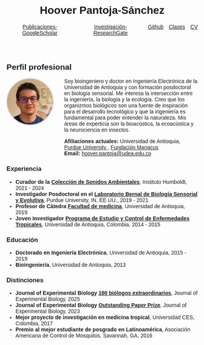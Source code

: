 <html lang="es">
<head>
  <meta charset="UTF-8">
  <meta name="viewport" content="width=device-width,initial-scale=1.0">
  <title>Hoover Pantoja - Perfil</title>
  <style>
    body { font-family: Arial, sans-serif; margin: 2em; }
    header { text-align: center; }
    nav ul { list-style: none; padding: 0; }
    nav li { margin-bottom: 1em; }
  </style>
</head>
<body>
  <header>
    <h1>Hoover Pantoja-Sánchez</h1>
    <nav>
      <ul style="display: flex; justify-content: center; gap: 1.0em; list-style: none; margin: 1em 0; padding: 0;">
        <li><a href="https://scholar.google.com/citations?hl=es&user=P25cVk0AAAAJ&view_op=list_works&sortby=pubdate">Publicaciones-GoogleScholar</a></li>
        <li><a href="https://www.researchgate.net/profile/Hoover-Pantoja-Sanchez?ev=hdr_xprf">Investigación-ResearchGate</a></li>
        <li><a href="https://github.com/hooverpantoja">Github</a></li>
        <li><a href="classes/">Clases</a></li>
        <li><a href="https://docs.google.com/document/d/169RXjrX9qdvuedMKvQ1fy9OIzpFIRpxa/edit?usp=sharing&ouid=104479509763680947324&rtpof=true&sd=true">CV</a></li>
      </ul>
    </nav>
  </header>
  <section id="cv">
    <h2>Perfil profesional</h2>
    <div style="display: flex; align-items: flex-start; gap: 2em;">
      <div>
        <!-- Foto personal, reemplaza 'foto.jpg' por la ruta de tu imagen -->
        <img src="res/Photo face.jpeg" alt="Foto personal" style="width: 120px; height: 120px; object-fit: cover; border-radius: 50%; border: 2px solid #ccc;" />
      </div>
      <div style="flex: 1;">
        <p style="margin: 0;">Soy bioingeniero y doctor en Ingeniería Electrónica de la Universidad de Antioquia y con formación posdoctoral en biología sensorial. Me interesa la intersección entre la ingeniería, la biología y la ecología. Creo que los organizmos biológicos son una fuente de inspiración para el desarrollo tecnológico y que la ingeniería es fundamental para poder entender la naturaleza. Mis áreas de experticia son la bioacústica, la ecoacústica y la neurociencia en insectos.</p>
        <div style="margin-top: 1em;">
          <strong>Afiliaciones actuales:</strong> Universidad de Antioquia, <a href="https://bernal-lab.weebly.com/team.html">Purdue University </a>, <a href="https://manacus.github.io/Manacus/">Fundación Manacus</a><br>
          <strong>Email:</strong> <a href="mailto:hoover.pantoja@udea.edu.co">hoover.pantoja@udea.edu.co</a>
        </div>
      </div>
    </div>
    <h3>Experiencia</h3>
    <ul>
      <li><strong>Curador de la <a href="https://colecciones.humboldt.org.co/sonidos/">Colección de Sonidos Ambientales</a></strong>, Instituto Humboldt, 2021 - 2024</li>
      <li><strong>Investigador Posdoctoral en el <a href="https://bernal-lab.weebly.com/team.html">Laboratorio Bernal de Biología Sensorial y Evolutiva</a></strong>, Purdue University, IN, EE.UU., 2019 - 2021</li>
      <li><strong>Profesor de Cátedra <a href="https://pecet-colombia.org/pecet/">Facultad de medicina</a></strong>, Universidad de Antioquia, 2019 </li>
      <li><strong>Joven Investigador <a href="https://pecet-colombia.org/pecet/">Programa de Estudio y Control de Enfermedades Tropicales</a></strong>, Universidad de Antioquia, Colombia, 2014 - 2015</li>
      <!-- Agrega más según sea necesario -->
    </ul>
    <h3>Educación</h3>
    <ul>
      <li><strong>Doctorado en Ingeniería Electrónica</strong>, Universidad de Antioquia, 2015 - 2019</li>
      <li><strong>Bioingeniería</strong>, Universidad de Antioquia, 2013</li>
      <!-- Agrega más según sea necesario -->
    </ul>
    <h3>Distinciones</h3>
    <ul>
      <li><strong>Journal of Experimental Biology <a href="https://www.biologists.com/100-years/100-biologists/">100 biólogos extraordinarios</a></strong>, Journal of Experimental Biology, 2025</li>
      <li><strong>Journal of Experimental Biology <a href="https://journals.biologists.com/jeb/article/227/3/jeb247403/342993/Announcing-the-2023-Journal-of-Experimental">Outstanding Paper Prize</a></strong>, Journal of Experimental Biology, 2023</li>
      <li><strong>Mejor proyecto de investigación en medicina tropical</strong>, Universidad CES, Colombia, 2017</li>
      <li><strong>Premio al mejor estudiante de posgrado en Latinoamérica</strong>, Asociación Americana de Control de Mosquitos, Savannah, GA, 2016</li>
    </ul>
  </section>
</body>
</html>